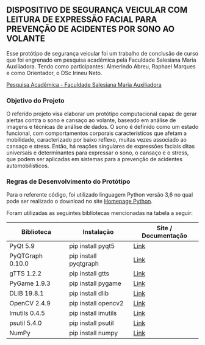 ## DISPOSITIVO DE SEGURANÇA VEICULAR COM LEITURA DE EXPRESSÃO FACIAL PARA PREVENÇÃO DE ACIDENTES POR SONO AO VOLANTE

Esse protótipo de segurança veicular foi um trabalho de conclusão de curso que foi engrenado em pesquisa acadêmica pela Faculdade Salesiana Maria Auxiliadora. Tendo como participantes: Almerindo Abreu, Raphael Marques e como Orientador, o DSc Irineu Neto.

[Pesquisa Acadêmica - Faculdade Salesiana Maria Auxiliadora](http://www.fsma.edu.br/site/projetos/prototipacao-de-um-sistema-de-seguranca-veicular-para-alertas-contra-o-sono-e-cansaco-via-reconhecimento-de-imagens/)


### Objetivo do Projeto

O referido projeto visa elaborar um protótipo computacional capaz de gerar alertas contra o sono e cansaço ao volante, baseado em análise de imagens e técnicas de análise de dados. O sono é definido como um estado funcional, com comportamentos corporais característicos que afetam a mobilidade, caracterizado por baixo reflexo, muitas vezes associado ao cansaço e stress. Então, há reações singulares de expressões faciais ditas universais e determinantes para expressar o sono, o cansaço e o stress, que podem ser aplicadas em sistemas para a prevenção de acidentes automobilísticos.

### Regras de Desenvolvimento do Protótipo

Para o referente código, foi utilizado linguagem Python versão 3,6 no qual pode ser realizado o download no site [Homepage Python](https://www.python.org/downloads/).

Foram utilizadas as seguintes bibliotecas mencionadas na tabela a seguir:

|Biblioteca   |Instalação                            |Site / Documentação|
|----------------|-------------------------------|-----------------------------|
|PyQt 5.9|pip install pyqt5          |[Link](http://pyqt.sourceforge.net/Docs/PyQt5/)            |
|PyQTGraph 0.10.0          |pip install pyqtgraph            |[Link](http://www.pyqtgraph.org/)            |
|gTTS 1.2.2|pip install gtts|[Link](http://pyqt.sourceforge.net/Docs/PyQt5/)|
| PyGame 1.9.3 | pip install pygame | [Link](https://www.pygame.org/docs/)|
| DLIB 19.8.1 | pip install dlib | [Link](http://dlib.net/)|
| OpenCV 2.4.9 | pip install opencv2 | [Link](https://opencv-python-tutroals.readthedocs.io/en/latest/py_tutorials/py_tutorials.html)|
| Imutils 0.4.5 | pip install imutils | [Link](https://github.com/jrosebr1/imutils)|
| psutil 5.4.0 | pip install psutil | [Link](https://psutil.readthedocs.io/en/latest/)|
| NumPy | pip install numpy | [Link](http://www.numpy.org/)|
